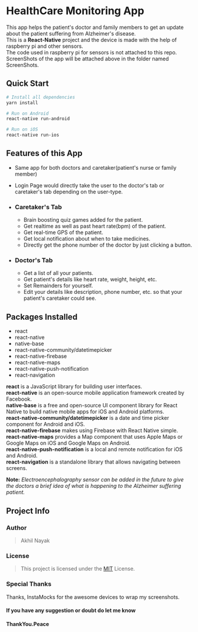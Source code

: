 # HealthCare Monitoring App

This app helps the patient's doctor and family members to get an update about the patient suffering from Alzheimer's disease.  
This is a **React-Native** project and the device is made with the help of raspberry pi and other sensors.  
The code used in raspberry pi for sensors is not attached to this repo.  
ScreenShots of the app will be attached above in the folder named ScreenShots.

## Quick Start

```bash
# Install all dependencies
yarn install

# Run on Android
react-native run-android

# Run on iOS
react-native run-ios
```

## Features of this App

- Same app for both doctors and caretaker(patient's nurse or family member)
- Login Page would directly take the user to the doctor's tab or caretaker's tab depending on the user-type.

- ### Caretaker's Tab

  - Brain boosting quiz games added for the patient.
  - Get realtime as well as past heart rate(bpm) of the patient.
  - Get real-time GPS of the patient.
  - Get local notification about when to take medicines.
  - Directly get the phone number of the doctor by just clicking a button.

- ### Doctor's Tab

  - Get a list of all your patients.
  - Get patient's details like heart rate, weight, height, etc.
  - Set Remainders for yourself.
  - Edit your details like description, phone number, etc. so that your patient's caretaker could see.

## Packages Installed

- react
- react-native
- native-base
- react-native-community/datetimepicker
- react-native-firebase
- react-native-maps
- react-native-push-notification
- react-navigation

**react** is a JavaScript library for building user interfaces.  
**react-native** is an open-source mobile application framework created by Facebook.  
**native-base** is a free and open-source UI component library for React Native to build native mobile apps for iOS and Android platforms.  
**react-native-community/datetimepicker** is a date and time picker component for Android and iOS.  
**react-native-firebase** makes using Firebase with React Native simple.  
**react-native-maps** provides a Map component that uses Apple Maps or Google Maps on iOS and Google Maps on Android.  
**react-native-push-notification** is a local and remote notification for iOS and Android.  
**react-navigation** is a standalone library that allows navigating between screens.

**Note:** _Electroencephalography sensor can be added in the future to give the doctors a brief idea of what is happening to the Alzheimer suffering patient._

## Project Info

### Author

> Akhil Nayak

### License

> This project is licensed under the [MIT](https://choosealicense.com/licenses/mit/) License.

### Special Thanks

Thanks, InstaMocks for the awesome devices to wrap my screenshots.

#### If you have any suggestion or doubt do let me know

#### ThankYou.Peace
